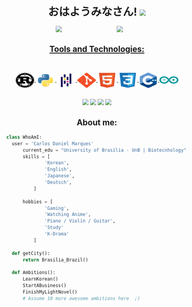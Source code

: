 <h1 align="center">おはようみなさん! <img src="https://media.giphy.com/media/hvRJCLFzcasrR4ia7z/giphy.gif" width="25px"></a></h1>
<img align='right' src="http://24.media.tumblr.com/38838d2369fe10f9e3f03e92bde4883c/tumblr_mrefz4ipfr1sayl13o1_500.gif" width="200">

<div align="center">
  <a href="https://github.com/eyeS-Code">
  <img height="200em" src="https://github-readme-stats.vercel.app/api?username=eyeS-Code&show_icons=true&theme=dark&include_all_commits=true&count_private=true"/>
    </div>

<h2 align="center">Tools and Technologies:</h2>  
<div style="display: inline_block"><br>
<p align="center">  <img align="center" alt="eyes-Rust" height="40" width="50" src="https://raw.githubusercontent.com/devicons/devicon/master/icons/rust/rust-plain.svg">
  <img align="center" alt="eyes-Python" height="40" width="50" src="https://raw.githubusercontent.com/devicons/devicon/master/icons/python/python-original.svg">
  <img align="center" alt="eyes-Pandas" height="40" width="50" src="https://raw.githubusercontent.com/devicons/devicon/master/icons/pandas/pandas-original.svg">
  <img align="center" alt="eyes-Git" height="40" width="50" src="https://raw.githubusercontent.com/devicons/devicon/master/icons/git/git-original.svg">
  <img align="center" alt="eyes-HTML" height="40" width="50" src="https://raw.githubusercontent.com/devicons/devicon/master/icons/html5/html5-original.svg">
  <img align="center" alt="eyes-CSS" height="40" width="50" src="https://raw.githubusercontent.com/devicons/devicon/master/icons/css3/css3-original.svg">
  <img align="center" alt="eyes-C++" height="40" width="50" src="https://raw.githubusercontent.com/devicons/devicon/master/icons/cplusplus/cplusplus-original.svg">
  <img align="center" alt="eyes-Arduino" height="40" width="50" src="https://raw.githubusercontent.com/devicons/devicon/master/icons/arduino/arduino-original.svg">
</div>

 ##
  
<div> 

<p align="center">  <a href="https://instagram.com/eyes.py" target="_blank"><img src="https://img.shields.io/badge/-Instagram-%23E4405F?style=for-the-badge&logo=instagram&logoColor=white" target="_blank"></a>
 <a href="https://discord.gg/wPc8Gvh" target="_blank"><img src="https://img.shields.io/badge/Discord-7289DA?style=for-the-badge&logo=discord&logoColor=white" target="_blank"></a> 
  <a href="https://www.linkedin.com/in/eyescode" target="_blank"><img src="https://img.shields.io/badge/-LinkedIn-%230077B5?style=for-the-badge&logo=linkedin&logoColor=white" target="_blank"></a>
  <a href="https://sciphiedu.wixsite.com/home" target="_blank"><img src="https://img.shields.io/badge/RSS-FFA500?style=for-the-badge&logo=rss&logoColor=white" target="_blank"></a>

 </div>

<h2 align="center">About me:</h2>    

```python
  class WhoAmI:
 	user = 'Carlos Daniel Marques'
		current_edu = "University of Brasília - UnB | Biotecnhology"
		skills = [
				'Korean',
				'English',
				'Japanese',
				'Deutsch',
			]
	
  		hobbies = [
				'Gaming',
				'Watching Anime',
				'Piano / Violin / Guitar',
				'Study'
				'K-Drama'
			]
  
	def getCity():
		return Brasilia_Brazil()
	
	def Ambitions():
		LearnKorean()
		StartABusiness()
		FinishMyLightNovel()
		# Assume 10 more awesome ambitions here  ;)
```  
